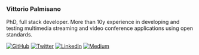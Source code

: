 ### Vittorio Palmisano
PhD, full stack developer. More than 10y experience in developing and testing multimedia streaming and video conference applications using open standards.

[![GitHub](https://img.shields.io/github/followers/vpalmisano?label=follow&style=social&cacheSeconds=86400)](https://github.com/vpalmisano)
[![Twitter](https://img.shields.io/twitter/follow/vpalmisano?style=social)](https://twitter.com/vpalmisano)
[![Linkedin](https://img.shields.io/badge/-Linkedin-blue?style=flat-square&logo=Linkedin&logoColor=white&link=https://www.linkedin.com/in/vpalmisano&cacheSeconds=864000)](https://www.linkedin.com/in/vpalmisano)
[![Medium](https://img.shields.io/badge/-Medium-lightgrey?style=flat-square&logo=medium&logoColor=black&link=https://medium/@vpalmisano&cacheSeconds=864000)](https://medium.com/@vpalmisano)
